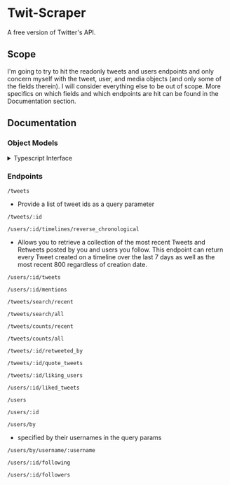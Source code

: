 # Twit-Scraper

A free version of Twitter's API.

## Scope

I'm going to try to hit the readonly tweets and users endpoints and only concern myself with the tweet, user, and media objects (and only some of the fields therein). I will consider everything else to be out of scope. More specifics on which fields and which endpoints are hit can be found in the Documentation section.

## Documentation

### Object Models

<details>
<summary>Typescript Interface</summary>
<br>
<pre><code class="language-js">export interface Tweet {
  id: string
  text: string
  edit_history_tweet_ids: string[]
  attachments?: {
    poll_ids?: string[]
    media_keys?: string[]
  }
  author_id?: string
  conversation_id?: string
  created_at?: string // date string in the iso-8601 format
  edit_controls?: {
    edits_remaining: number
    is_edit_eligible: boolean
    editable_until: string // date string in the iso-8601 format
  }
  entities?: {
    hashtags?: Array&lt;{
      start: number
      end: number
      tag: string
    }&gt;
    mentions?: Array&lt;{
      start: number
      end: number
      username: string
    }&gt;
    urls?: Array&lt;{
      start: number
      end: number
      url: string
      expanded_url: string
      display_url: string
    }&gt;
  }
  in_reply_to_user_id?: string
  lang?: string // BCP47 language tag
  public_metrics?: {
    retweet_count: number
    reply_count: number
    like_count: number
    quote_count: number
    impression_count?: number
  }
  possibly_sensitive?: boolean
  referenced_tweets?: Array&lt;{
    type: 'retweeted' | 'replied_to' | 'quoted'
    id: string
  }&gt;
  reply_settings?: 'everyone' | 'mentioned_users' | 'followers'
  source?: string
}</code></pre>
</details>

### Endpoints

`/tweets`

- Provide a list of tweet ids as a query parameter

`/tweets/:id`

`/users/:id/timelines/reverse_chronological`

- Allows you to retrieve a collection of the most recent Tweets and Retweets posted by you and users you follow. This endpoint can return every Tweet created on a timeline over the last 7 days as well as the most recent 800 regardless of creation date.

`/users/:id/tweets`

`/users/:id/mentions`

`/tweets/search/recent`

`/tweets/search/all`

`/tweets/counts/recent`

`/tweets/counts/all`

`/tweets/:id/retweeted_by`

`/tweets/:id/quote_tweets`

`/tweets/:id/liking_users`

`/users/:id/liked_tweets`

`/users`

`/users/:id`

`/users/by`

- specified by their usernames in the query params

`/users/by/username/:username`

`/users/:id/following`

`/users/:id/followers`

